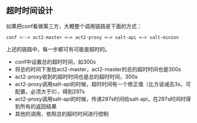 ## 超时时间设计

如果把conf看做第三方，大概整个调用链路是下面的方式：

```
conf <--> act2-master <—> act2-proxy <—> salt-api <—> salt-minion
```

上述的链路中，每一步都可有可能是超时的。



- conf中设置总的超时时间，如300s
- 将总的时间下发给act2-master，act2-master的总的超时时间也是300s
- act2-proxy收到的超时时间也是总的超时时间，300s
- act2-proxy调用salt-api的时候，超时时间有一个修正值（比方说减去3s，可配置，必须大于0），得到297s
- act2-proxy调用salt-api的时候，传递297s时间给salt-api，在297s时间时得到所有的返回结果
- 其他的调用，依照总的超时时间进行控制



